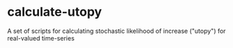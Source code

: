 # calculate-utopy
A set of scripts for calculating stochastic likelihood of increase ("utopy") for real-valued time-series 
